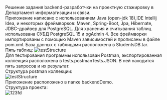Решение задания backend-разработчки на проектную стажировку в Департамент информатизации и связи.  
Приложение написано с использованием Java (open-jdk 18),IDE Intellij Idea, и некоторых фреймворков: Maven, Spring-Boot, Jpa, Hibernate, JDBC-драйвер для PostgreSQL. Для хранения и считывания таблиц использована СУБД PostgreSQL 15 и pgAdmin 4. Все фреймворки импортированы с помощью Maven зависимостей и прописаны в файле pom.xml. 
База данных с таблицами расположена в StudentsDB.tar.  
Пять таблиц:
![testStructure](https://user-images.githubusercontent.com/100666803/202534087-c11bf8c9-8170-4776-bbc1-bfe6b025fefe.PNG)  
Для тестирования программы использован Postman, экспортированная коллекция расположена в tests.postmanTests.JSON. В ней находится пять запросов и их результат.  
Структура postman коллекции:  
![testStructure](https://user-images.githubusercontent.com/100666803/202533810-3331bb13-fd38-44d2-869b-c613fa8ceeb9.PNG)  
Приложение расположено в папке backendDemo.  
Структура проекта:  
![123fd](https://user-images.githubusercontent.com/100666803/202532983-0d2c152d-a394-4389-8f21-67fe92cf2aad.PNG)  
